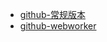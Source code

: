 + [github-常规版本](https://stackblitz.com/~/github.com/escapeWu/webworker-imgs2zip/tree/main?file=src/App.tsx)
+ [github-webworker](https://stackblitz.com/~/github.com/escapeWu/webworker-imgs2zip/tree/feat-webwork?file=src/App.tsx)

